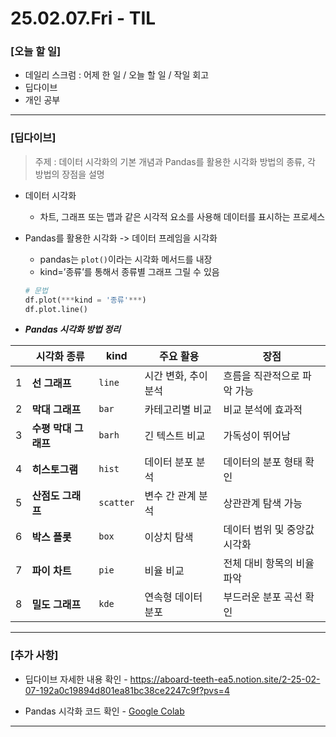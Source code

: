 # 25.02.07.Fri - TIL

### [오늘 할 일]

- 데일리 스크럼 : 어제 한 일 / 오늘 할 일 / 작일 회고
- 딥다이브
- 개인 공부

---

### [딥다이브]

> 주제 : 데이터 시각화의 기본 개념과 Pandas를 활용한 시각화 방법의 종류, 각 방법의 장점을 설명



- 데이터 시각화
    - 차트, 그래프 또는 맵과 같은 시각적 요소를 사용해 데이터를 표시하는 프로세스
- Pandas를 활용한 시각화 -> 데이터 프레임을 시각화
    - pandas는 `plot()`이라는 시각화 메서드를 내장
    - kind=’종류’를 통해서 종류별 그래프 그릴 수 있음

  ```python
  # 문법
  df.plot(***kind = '종류'***)
  df.plot.line()
  ```



- ***Pandas 시각화 방법 정리***
  
|  | 시각화 종류 | kind | 주요 활용 | 장점 |
| --- | --- | --- | --- | --- |
| 1 | **선 그래프** | `line` | 시간 변화, 추이 분석 | 흐름을 직관적으로 파악 가능 |
| 2 | **막대 그래프** | `bar` | 카테고리별 비교 | 비교 분석에 효과적 |
| 3 | **수평 막대 그래프** | `barh` | 긴 텍스트 비교 | 가독성이 뛰어남 |
| 4 | **히스토그램** | `hist` | 데이터 분포 분석 | 데이터의 분포 형태 확인 |
| 5 | **산점도 그래프** | `scatter` | 변수 간 관계 분석 | 상관관계 탐색 가능 |
| 6 | **박스 플롯** | `box` | 이상치 탐색 | 데이터 범위 및 중앙값 시각화 |
| 7 | **파이 차트** | `pie` | 비율 비교 | 전체 대비 항목의 비율 파악 |
| 8 | **밀도 그래프** | `kde` | 연속형 데이터 분포 | 부드러운 분포 곡선 확인 |

---

### [추가 사항]

- 딥다이브 자세한 내용 확인
        - https://aboard-teeth-ea5.notion.site/2-25-02-07-192a0c19894d801ea81bc38ce2247c9f?pvs=4

- Pandas 시각화 코드 확인
        - [Google Colab](https://colab.research.google.com/drive/1kndVDqDinBAlDqHwtxH45oOETkgMcuhZ?usp=sharing)

---


